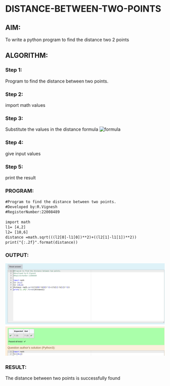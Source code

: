 # DISTANCE-BETWEEN-TWO-POINTS

## AIM:
To write a python program to find the distance two 2 points
## ALGORITHM:
### Step 1: 
Program to find the distance between two points.
### Step 2:
 import math values
### Step 3: 
Substitute the values in the distance formula  ![formula](/formula.jpg)
### Step 4:
 give input values
### Step 5: 
print the result
### PROGRAM:
```
#Program to find the distance between two points.
#Developed by:R.Vignesh
#RegisterNumber:22008489

import math
l1= [4,2]
l2= [10,6]
distance =math.sqrt(((l2[0]-l1[0])**2)+((l2[1]-l1[1])**2))
print("{:.2f}".format(distance))
```


### OUTPUT:
![](dist.png)


### RESULT:
The distance between two points is successfully found